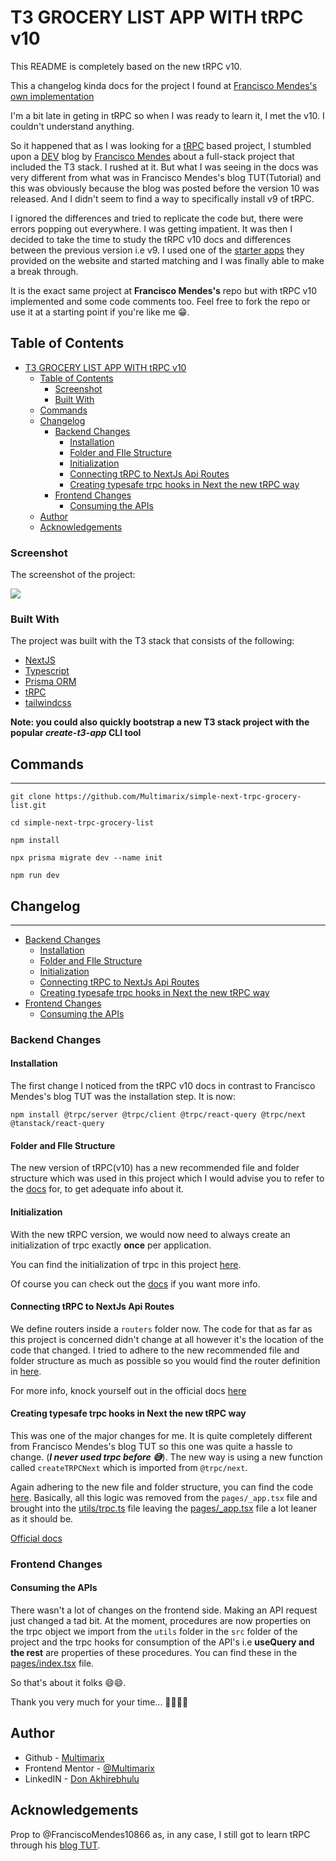 # T3 GROCERY LIST APP WITH tRPC v10

This README is completely based on the new tRPC v10.

This a changelog kinda docs for the project I found at [Francisco Mendes's own implementation](https://github.com/FranciscoMendes10866/next-tailwind-trpc-prisma)

I'm a bit late in geting in tRPC so when I was ready to learn it, I met the v10. I couldn't understand anything.

So it happened that as I was looking for a [tRPC](https://trpc.io/docs) based project, I stumbled upon a [DEV](https://dev.to/) blog by [Francisco Mendes](https://dev.to/franciscomendes10866/build-a-full-stack-app-with-nextjs-tailwind-trpc-and-prisma-orm-4ail) about a full-stack project that included the T3 stack. I rushed at it. But what I was seeing in the docs was very different from what was in Francisco Mendes's blog TUT(Tutorial) and this was obviously because the blog was posted before the version 10 was released. And I didn't seem to find a way to specifically install v9 of tRPC.

I ignored the differences and tried to replicate the code but, there were errors popping out everywhere. I was getting impatient. It was then I decided to take the time to study the tRPC v10 docs and differences between the previous version i.e v9. I used one of the [starter apps](https://github.com/trpc/examples-next-prisma-starter) they provided on the website and started matching and I was finally able to make a break through.

It is the exact same project at **Francisco Mendes's** repo but with tRPC v10 implemented and some code comments too. Feel free to fork the repo or use it at a starting point if you're like me 😁.

## Table of Contents

- [T3 GROCERY LIST APP WITH tRPC v10](#t3-grocery-list-app-with-trpc-v10)
  - [Table of Contents](#table-of-contents)
    - [Screenshot](#screenshot)
    - [Built With](#built-with)
  - [Commands](#commands)
  - [Changelog](#changelog)
    - [Backend Changes](#backend-changes)
      - [Installation](#installation)
      - [Folder and FIle Structure](#folder-and-file-structure)
      - [Initialization](#initialization)
      - [Connecting tRPC to NextJs Api Routes](#connecting-trpc-to-nextjs-api-routes)
      - [Creating typesafe trpc hooks in Next the new tRPC way](#creating-typesafe-trpc-hooks-in-next-the-new-trpc-way)
    - [Frontend Changes](#frontend-changes)
      - [Consuming the APIs](#consuming-the-apis)
  - [Author](#author)
  - [Acknowledgements](#acknowledgements)

### Screenshot

The screenshot of the project:

![](./screenshot_1.png)

### Built With

The project was built with the T3 stack that consists of the following:

- [NextJS](https://nextjs.org/)
- [Typescript](https://www.typescriptlang.org/)
- [Prisma ORM](https://www.prisma.io/docs)
- [tRPC](https://trpc.io/docs)
- [tailwindcss](https://tailwindcss.com/docs/)

**Note: you could also quickly bootstrap a new T3 stack project with the popular _create-t3-app_ CLI tool**

## Commands

---

```
git clone https://github.com/Multimarix/simple-next-trpc-grocery-list.git

cd simple-next-trpc-grocery-list

npm install

npx prisma migrate dev --name init

npm run dev
```

## Changelog

---

- [Backend Changes](#backend-changes)
  - [Installation](#installation)
  - [Folder and FIle Structure](#folder-and-file-structure)
  - [Initialization](#initialization)
  - [Connecting tRPC to NextJs Api Routes](#connecting-trpc-to-nextjs-api-routes)
  - [Creating typesafe trpc hooks in Next the new tRPC way](#creating-typesafe-trpc-hooks-in-next-the-new-trpc-way)
- [Frontend Changes](#frontend-changes)
  - [Consuming the APIs](#consuming-the-apis)

### Backend Changes

#### Installation

The first change I noticed from the tRPC v10 docs in contrast to Francisco Mendes's blog TUT was the installation step. It is now:

`npm install @trpc/server @trpc/client @trpc/react-query @trpc/next @tanstack/react-query`

#### Folder and FIle Structure

The new version of tRPC(v10) has a new recommended file and folder structure which was used in this project which I would advise you to refer to the [docs](https://trpc.io/docs/nextjs#recommended-file-structure) for, to get adequate info about it.

#### Initialization

With the new tRPC version, we would now need to always create an initialization of trpc exactly **once** per application.

You can find the initialization of trpc in this project [here](/src/server/trpc.ts).

Of course you can check out the [docs](https://trpc.io/docs/router#initialize-trpc) if you want more info.

#### Connecting tRPC to NextJs Api Routes

We define routers inside a `routers` folder now. The code for that as far as this project is concerned didn't change at all however it's the location of the code that changed. I tried to adhere to the new recommended file and folder structure as much as possible so you would find the router definition in [here](/src/server/trpc.ts).

For more info, knock yourself out in the official docs [here](https://trpc.io/docs/nextjs#3-create-a-trpc-router)

#### Creating typesafe trpc hooks in Next the new tRPC way

This was one of the major changes for me. It is quite completely different from Francisco Mendes's blog TUT so this one was quite a hassle to change. (**_I never used trpc before 😅_**). The new way is using a new function called `createTRPCNext` which is imported from `@trpc/next`.

Again adhering to the new file and folder structure, you can find the code [here](/src/utils/trpc.ts). Basically, all this logic was removed from the `pages/_app.tsx` file and brought into the [utils/trpc.ts](/src/utils/trpc.ts) file leaving the [pages/\_app.tsx](/src/pages/_app.tsx) file a lot leaner as it should be.

[Official docs](https://trpc.io/docs/nextjs#4-create-trpc-hooks)

### Frontend Changes

#### Consuming the APIs

There wasn't a lot of changes on the frontend side. Making an API request just changed a tad bit. At the moment, procedures are now properties on the trpc object we import from the `utils` folder in the `src` folder of the project and the trpc hooks for consumption of the API's i.e **useQuery and the rest** are properties of these procedures. You can find these in the [pages/index.tsx](/src/pages/index.tsx) file.

So that's about it folks 😄😄.

Thank you very much for your time... 🤞🏾🤞🏾

## Author

- Github - [Multimarix](https://github.com/Multimarix)
- Frontend Mentor - [@Multimarix](https://www.frontendmentor.io/profile/Multimarix)
- LinkedIN - [Don Akhirebhulu](https://www.linkedin.com/in/don-akhirebhulu-675082242/)

## Acknowledgements

Prop to @FranciscoMendes10866 as, in any case, I still got to learn tRPC through his [blog TUT](https://dev.to/franciscomendes10866/build-a-full-stack-app-with-nextjs-tailwind-trpc-and-prisma-orm-4ail).
